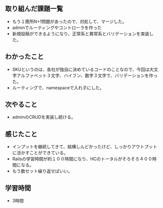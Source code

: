 ## 取り組んだ課題一覧
- もう１箇所N+1問題があったので、対処して、マージした。
- adminでルーティングやコントローラを作った
- 新規投稿ができるようになり、正常系と異常系とバリデーションを実装した。

## わかったこと
- SKUというのは、各社が独自に決めているコードのことなので、今回は大文字アルファベット３文字、ハイフン、数字３文字で、バリデーションを作った。
- ルーティングで、namespaceで入れ子にした。

## 次やること
- adminのCRUDを実装し続ける。

## 感じたこと
- インプットを継続してきて、結構しんどかったけど、しっかりアウトプットに活かすことができている。
- Railsの学習時間が約１００時間になり、HCのトータルがそろそろ４００時間になる。
- もう数セット繰り返せばいい。

## 学習時間
- 3時間
